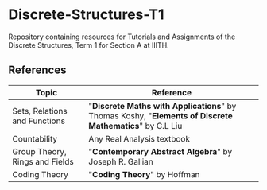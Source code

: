 # Discrete-Structures-T1
Repository containing resources for Tutorials and Assignments of the Discrete Structures, Term 1 for Section A at IIITH.

## References
| Topic                          	| Reference                                                                                       	|
|--------------------------------	|-------------------------------------------------------------------------------------------------	|
| Sets, Relations and Functions  	| "**Discrete Maths with Applications**" by Thomas Koshy, "**Elements of Discrete Mathematics**" by C.L Liu 	|
| Countability                   	| Any Real Analysis textbook                                                                      	|
| Group Theory, Rings and Fields 	| "**Contemporary Abstract Algebra**" by Joseph R. Gallian                                              	|
| Coding Theory                  	| "**Coding Theory**" by Hoffman                                                                       	|

